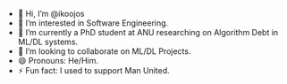 - 👋 Hi, I’m @ikoojos
- 👀 I’m interested in Software Engineering.
- 🌱 I’m currently a PhD student at ANU researching on Algorithm Debt in ML/DL systems.
- 💞️ I’m looking to collaborate on ML/DL Projects.
- 😄 Pronouns: He/Him.
- ⚡ Fun fact: I used to support Man United.

<!---
ikoojos/ikoojos is a ✨ special ✨ repository because its `README.md` (this file) appears on your GitHub profile.
You can click the Preview link to take a look at your changes.
--->
